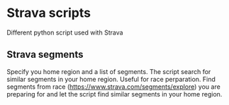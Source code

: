 # Strava scripts
Different python script used with Strava

## Strava segments
Specify you home region and a list of segments. The script search for similar segments in your home region.
Useful for race perparation. Find segments from race (https://www.strava.com/segments/explore) you are preparing for and let the script find similar segments in your home region.
